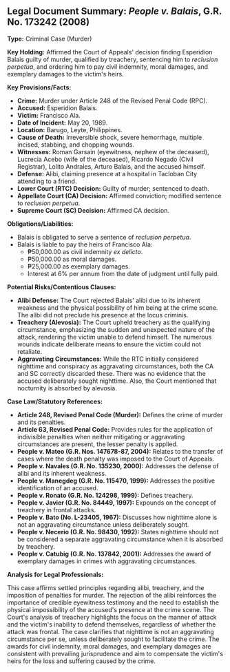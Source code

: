 ## Legal Document Summary: *People v. Balais*, G.R. No. 173242 (2008)

**Type:** Criminal Case (Murder)

**Key Holding:** Affirmed the Court of Appeals' decision finding Esperidion Balais guilty of murder, qualified by treachery, sentencing him to *reclusion perpetua*, and ordering him to pay civil indemnity, moral damages, and exemplary damages to the victim's heirs.

**Key Provisions/Facts:**

*   **Crime:** Murder under Article 248 of the Revised Penal Code (RPC).
*   **Accused:** Esperidion Balais.
*   **Victim:** Francisco Ala.
*   **Date of Incident:** May 20, 1989.
*   **Location:** Barugo, Leyte, Philippines.
*   **Cause of Death:** Irreversible shock, severe hemorrhage, multiple incised, stabbing, and chopping wounds.
*   **Witnesses:** Roman Garsain (eyewitness, nephew of the deceased), Lucrecia Acebo (wife of the deceased), Ricardo Negado (Civil Registrar), Lolito Andrales, Arturo Balais, and the accused himself.
*   **Defense:** Alibi, claiming presence at a hospital in Tacloban City attending to a friend.
*   **Lower Court (RTC) Decision:** Guilty of murder; sentenced to death.
*   **Appellate Court (CA) Decision:** Affirmed conviction; modified sentence to *reclusion perpetua*.
*   **Supreme Court (SC) Decision:** Affirmed CA decision.

**Obligations/Liabilities:**

*   Balais is obligated to serve a sentence of *reclusion perpetua*.
*   Balais is liable to pay the heirs of Francisco Ala:
    *   ₱50,000.00 as civil indemnity *ex delicto*.
    *   ₱50,000.00 as moral damages.
    *   ₱25,000.00 as exemplary damages.
    *   Interest at 6% per annum from the date of judgment until fully paid.

**Potential Risks/Contentious Clauses:**

*   **Alibi Defense:**  The Court rejected Balais' alibi due to its inherent weakness and the physical possibility of him being at the crime scene. The alibi did not preclude his presence at the locus criminis.
*   **Treachery (Alevosia):** The Court upheld treachery as the qualifying circumstance, emphasizing the sudden and unexpected nature of the attack, rendering the victim unable to defend himself. The numerous wounds indicate deliberate means to ensure the victim could not retaliate.
*   **Aggravating Circumstances:** While the RTC initially considered nighttime and conspiracy as aggravating circumstances, both the CA and SC correctly discarded these. There was no evidence that the accused deliberately sought nighttime. Also, the Court mentioned that nocturnity is absorbed by alevosia.

**Case Law/Statutory References:**

*   **Article 248, Revised Penal Code (Murder):** Defines the crime of murder and its penalties.
*   **Article 63, Revised Penal Code:** Provides rules for the application of indivisible penalties when neither mitigating or aggravating circumstances are present, the lesser penalty is applied.
*   **People v. Mateo (G.R. Nos. 147678-87, 2004):**  Relates to the transfer of cases where the death penalty was imposed to the Court of Appeals.
*   **People v. Navales (G.R. No. 135230, 2000):**  Addresses the defense of alibi and its inherent weakness.
*   **People v. Manegdeg (G.R. No. 115470, 1999):** Addresses the positive identification of an accused.
*   **People v. Ronato (G.R. No. 124298, 1999):** Defines treachery.
*   **People v. Javier (G.R. No. 84449, 1997):** Expounds on the concept of treachery in frontal attacks.
*   **People v. Bato (No. L-23405, 1967):** Discusses how nighttime alone is not an aggravating circumstance unless deliberately sought.
*   **People v. Necerio (G.R. No. 98430, 1992):** States nighttime should not be considered a separate aggravating circumstance when it is absorbed by treachery.
*   **People v. Catubig (G.R. No. 137842, 2001):** Addresses the award of exemplary damages in crimes with aggravating circumstances.

**Analysis for Legal Professionals:**

This case affirms settled principles regarding alibi, treachery, and the imposition of penalties for murder. The rejection of the alibi reinforces the importance of credible eyewitness testimony and the need to establish the physical impossibility of the accused's presence at the crime scene. The Court's analysis of treachery highlights the focus on the manner of attack and the victim's inability to defend themselves, regardless of whether the attack was frontal.  The case clarifies that nighttime is not an aggravating circumstance per se, unless deliberately sought to facilitate the crime. The awards for civil indemnity, moral damages, and exemplary damages are consistent with prevailing jurisprudence and aim to compensate the victim's heirs for the loss and suffering caused by the crime.
